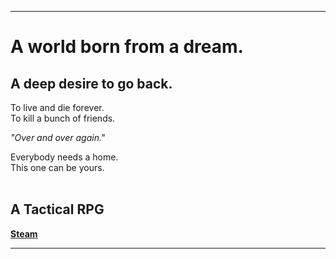 ----
# A world born from a dream.  
## A deep desire to go back.  
To live and die forever.   
To kill a bunch of friends.  

*"Over and over again."*  

Everybody needs a home.  
This one can be yours.  
<br />

## A Tactical RPG
**[Steam](https://www.google.com](https://store.steampowered.com/app/2169000/TRACHI__ANARCHY/)https://store.steampowered.com/app/2169000/TRACHI__ANARCHY/)**

----
